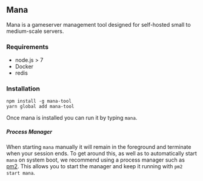 ## Mana
Mana is a gameserver management tool designed for self-hosted small to medium-scale servers.

### Requirements
- node.js > 7
- Docker
- redis

### Installation
```
npm install -g mana-tool
yarn global add mana-tool
```
Once mana is installed you can run it by typing `mana`.

##### Process Manager
When starting `mana` manually it will remain in the foreground and terminate when your session ends. To get around this, as well as to automatically start `mana` on system boot, we recommend using a process manager such as [pm2](http://pm2.keymetrics.io/). This allows you to start the manager and keep it running with `pm2 start mana`.
